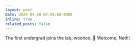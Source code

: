 ```yaml
---
layout: post
date: 2024-04-20 07:59:00-0400
inline: true
related_posts: false
---
```


The first undergrad joins the lab, woohoo. :tada: Welcome, Neth!